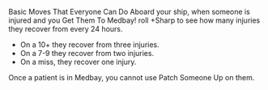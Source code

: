 Basic Moves That Everyone Can Do
Aboard your ship, when someone is injured and you Get Them To Medbay! roll +Sharp to see how many injuries they recover from every 24 hours. 
* On a 10+ they recover from three injuries.
* On a 7-9 they recover from two injuries.
* On a miss, they recover one injury.

Once a patient is in Medbay, you cannot use Patch Someone Up on them.
